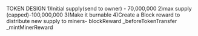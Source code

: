 TOKEN DESIGN
1)Initial supply(send to owner) - 70,000,000
2)max supply (capped)-100,000,000
3)Make it burnable
4)Create a Block reward to distribute new supply to miners-
blockReward
_beforeTokenTransfer
_mintMinerReward